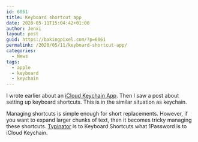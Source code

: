 ```yaml
---
id: 6061
title: Keyboard shortcut app
date: 2020-05-11T15:04:42+01:00
author: Jenxi
layout: post
guid: https://bakingpixel.com/?p=6061
permalink: /2020/05/11/keyboard-shortcut-app/
categories:
  - News
tags:
  - apple
  - keyboard
  - keychain
---
```

I wrote earlier about an [iCloud Keychain App](https://bakingpixel.com/2020/05/there-should-be-an-icloud-keychain-app/). Then I saw a post about setting up keyboard shortcuts. This is in the similar situation as keychain. 

Managing shortcuts is simple enough for short replacements. However, if you want to expand larger chunks of text, then it becomes tricky managing these shortcuts. [Typinator](https://store.ergonis.com/products/typinator) is to Keyboard Shortcuts what 1Password is to iCloud Keychain.